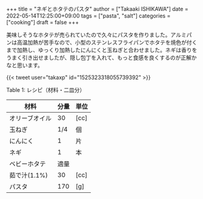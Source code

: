 +++
title = "ネギとホタテのパスタ"
author = ["Takaaki ISHIKAWA"]
date = 2022-05-14T12:25:00+09:00
tags = ["pasta", "salt"]
categories = ["cooking"]
draft = false
+++

美味しそうなホタテが売られていたので久々にパスタを作りました。アルミパンは高温加熱が苦手なので、小型のステンレスフライパンでホタテを焼色が付くまで加熱し、ゆっくり加熱したにんにくと玉ねぎと合わせました。ネギは香りをうまく引き出せましたが、隠し包丁を入れて、もっと食感を良くするのが正解かなと思います。  

{{< tweet user="takaxp" id="1525323318055739392" >}}  

<div class="table-caption">
  <span class="table-number">Table 1</span>:
  レシピ（材料・二皿分）
</div>

| 材料      | 分量 | 単位 |
|---------|----|----|
| オリーブオイル | 30  | [cc] |
| 玉ねぎ    | 1/4 | 個   |
| にんにく  | 1   | 片   |
| ネギ      | 1   | 本   |
| ベビーホタテ | 適量 |      |
| 茹で汁(1.1%) | 30  | [cc] |
| パスタ    | 170 | [g]  |
